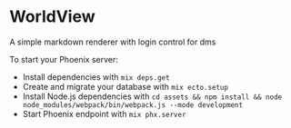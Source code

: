 # WorldView

A simple markdown renderer with login control for dms 

To start your Phoenix server:

  * Install dependencies with `mix deps.get`
  * Create and migrate your database with `mix ecto.setup`
  * Install Node.js dependencies with `cd assets && npm install && node node_modules/webpack/bin/webpack.js --mode development`
  * Start Phoenix endpoint with `mix phx.server`

